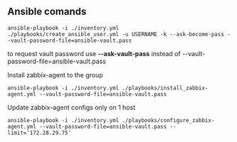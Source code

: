 


## Ansible comands
```
ansible-playbook -i ./inventory.yml ./playbooks/create_ansible_user.yml -u USERNAME -k --ask-become-pass --vault-password-file=ansible-vault.pass
```
to request vault password use **--ask-vault-pass** instead of --vault-password-file=ansible-vault.pass

Install zabbix-agent to the group
```
ansible-playbook -i ./inventory.yml ./playbooks/install_zabbix-agent.yml --vault-password-file=ansible-vault.pass
```

Update zabbix-agent configs only on 1 host
```
ansible-playbook -i ./inventory.yml ./playbooks/configure_zabbix-agent.yml --vault-password-file=ansible-vault.pass --limit='172.28.29.75'
```

